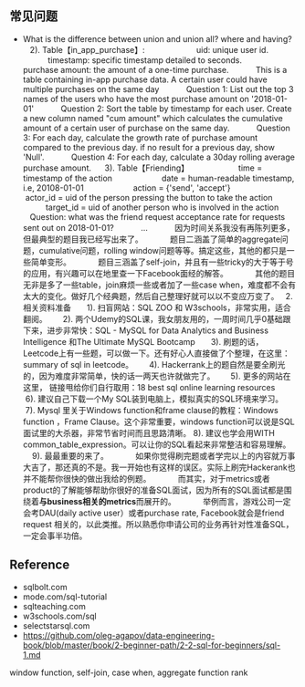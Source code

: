 

## 常见问题
- What is the difference between union and union all? where and having?
     2). Table【in_app_purchase】:
                      uid: unique user id.
                      timestamp: specific timestamp detailed to seconds.
                      purchase amount: the amount of a one-time purchase.
           This is a table containing in-app purchase data. A certain user could have multiple purchases on the same day
           Question 1: List out the top 3 names of the users who have the most purchase amount on '2018-01-01'
           Question 2: Sort the table by timestamp for each user. Create a new column named "cum amount" which calculates the cumulative amount of a certain user of purchase on the same day.
           Question 3: For each day, calculate the growth rate of purchase amount compared to the previous day. if no result for a previous day, show 'Null'.
           Question 4: For each day, calculate a 30day rolling average purchase amount.
     3). Table【Friending】
                     time = timestamp of the action
                     date = human-readable timestamp, i.e, 20108-01-01
                     action = {'send', 'accept'}
                     actor_id = uid of the person pressing the button to take the action
                     target_id = uid of another person who is involved in the action
           Question: what was the friend request acceptance rate for requests sent out on 2018-01-01?
           ...
           因为时间关系我没有再陈列更多，但最典型的题目我已经写出来了。
           题目二涵盖了简单的aggregate问题，cumulative问题，rolling window问题等等。搞定这些，其他的都只是一些简单变形。
           题目三涵盖了self-join，并且有一些tricky的大于等于号的应用，有兴趣可以在地里查一下Facebook面经的解答。
           其他的题目无非是多了一些table，join麻烦一些或者加了一些case when，难度都不会有太大的变化。做好几个经典题，然后自己整理好就可以以不变应万变了。
  2. 相关资料准备
      1). 扫盲网站：SQL ZOO 和 W3schools，非常实用，适合翻阅。
      2). 两个Udemy的SQL课，我女朋友用的，一周时间几乎0基础跟下来，进步非常快：SQL - MySQL for Data Analytics and Business Intelligence 和The Ultimate MySQL Bootcamp
      3). 刷题的话，Leetcode上有一些题，可以做一下。还有好心人直接做了个整理，在这里：summary of sql in leetcode。
      4). Hackerrank上的题自然是要全刷光的，因为难度非常简单，快的话一两天也许就做完了。
      5). 更多的网站在这里， 链接甩给你们自行取用：18 best sql online learning resources
      6). 建议自己下载一个My SQL装到电脑上，模拟真实的SQL环境来学习。
      7). Mysql 里关于Windows function和frame clause的教程：Windows function ，Frame Clause。这个非常重要，windows function可以说是SQL面试里的大杀器，非常节省时间而且思路清晰。
8). 建议也学会用WITH common_table_expression。可以让你的SQL看起来非常整洁和容易理解。
      9). 最最重要的来了。
           如果你觉得刷完题或者学完以上的内容就万事大吉了，那还真的不是。我一开始也有这样的误区。实际上刷完Hackerank也并不能帮你很快的做出我给的例题。
           而其实，对于metrics或者product的了解能够帮助你很好的准备SQL面试，因为所有的SQL面试都是围绕着**与business相关的metrics**而展开的。
           举例而言，游戏公司一定会考DAU(daily active user）或者purchase rate, Facebook就会是friend request 相关的，以此类推。所以熟悉你申请公司的业务再针对性准备SQL，一定会事半功倍。


## Reference
- sqlbolt.com
- mode.com/sql-tutorial
- sqlteaching.com
- w3schools.com/sql
- selectstarsql.com
- https://github.com/oleg-agapov/data-engineering-book/blob/master/book/2-beginner-path/2-2-sql-for-beginners/sql-1.md


window function, self-join, case when, aggregate function
rank
